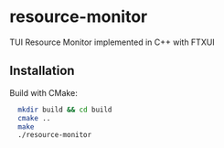 # resource-monitor
TUI Resource Monitor implemented in C++ with FTXUI


## Installation

Build with CMake:

```bash
  mkdir build && cd build
  cmake ..
  make 
  ./resource-monitor
```
